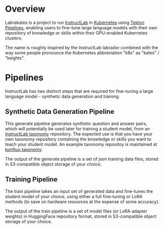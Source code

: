 # Overview

Labrakates is a project to run [InstructLab](https://instructlab.ai/)
in [Kubernetes](https://kubernetes.io/) using [Tekton
Pipelines](https://tekton.dev/), enabling users to fine-tune large
language models with their own repository of knowledge or skills
within their GPU-enabled Kubernetes clusters.

The name is roughly inspired by the InstructLab labrador combined with
the way some people pronounce the Kubernetes abbreviation "k8s" as
"kates" / "keights".

# Pipelines

InstructLab has two distinct steps that are required for fine-tuning a
large language model - synthetic data generation and training.

## Synthetic Data Generation Pipeline

This generate pipeline generates synthetic question and answer pairs,
which will potentially be used later for training a student model,
from an [InstructLab
taxonomy](https://github.com/instructlab/taxonomy) repository. The
expected use is that you have your own taxonomy repository containing
the knowledge or skills you want to teach your student model. An
example taxonomy repositoy is maintained at
[konflux-taxonomy](https://github.com/bbrowning/konflux-taxonomy).

The output of the generate pipeline is a set of json training data
files, stored in S3-compatible object storage of your choice.

## Training Pipeline

The train pipeline takes an input set of generated data and fine-tunes
the student model of your choice, using either a full fine-tuning or
LoRA methods (to save on hardware resources at the expense of some
accuracy).

The output of the train pipeline is a set of model files (or LoRA
adapter weights) in HuggingFace repository format, stored in
S3-compatible object storage of your choice.
